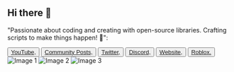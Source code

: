 <div class="container">
        <h2>Hi there 👋</h2>
        <p>
           "Passionate about coding and creating with open-source libraries. Crafting scripts to make things happen! 🚀":
        </p>
        </div>
        <div class="social-links">
            <button><a href="https://youtube.com/@BloodGangInc">YouTube,</a></button>
            <button><a href="https://reddit.com/r/4zx16">Community Posts,</a></button>
            <button><a href="https://twitter.com/BloodGangInc">Twitter,</a></button>
            <button><a href="https://linkr.it/blood">Discord,</a></button>
            <button><a href="https://linkr.it/bloodweb">Website,</a></button>
            <button><a href="https://www.roblox.com/groups/3901342">Roblox.</a></button>
        </div>
    </div>
        <div class="work-images">
            <img src="https://static.wixstatic.com/media/4585c8_e600e1468e5d4361aca78861e48ff266~mv2.png/v1/fit/w_552,h_498,q_90/4585c8_e600e1468e5d4361aca78861e48ff266~mv2.webp" alt="Image 1">
            <img src="https://static.wixstatic.com/media/4585c8_86a668aa442d4588828dc8e8f9f39e2c~mv2.png/v1/fit/w_533,h_498,q_90/4585c8_86a668aa442d4588828dc8e8f9f39e2c~mv2.webp" alt="Image 2">
            <img src="https://static.wixstatic.com/media/4585c8_ffc5498a37d5475ba36345dc52390439~mv2.png/v1/fit/w_526,h_498,q_90/4585c8_ffc5498a37d5475ba36345dc52390439~mv2.webp" alt="Image 3">
</body>
</html>
